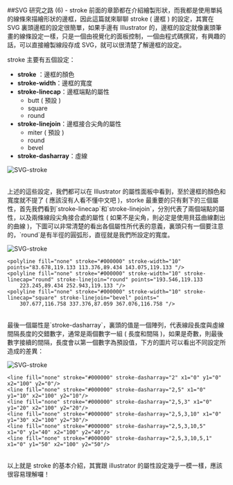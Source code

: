 ##SVG 研究之路 (6) - stroke
前面的章節都在介紹繪製形狀，而我都是使用單純的線條來描繪形狀的邊框，因此這篇就來聊聊 stroke ( 邊框 ) 的設定，其實在 SVG 裏頭邊框的設定很簡單，如果手邊有 Illustrator 的，邊框的設定就像裏頭筆畫的線條設定一樣，只是一個由視覺化的面板控制，一個由程式碼撰寫，有興趣的話，可以直接繪製線段存成 SVG，就可以很清楚了解邊框的設定。

stroke 主要有五個設定：

- **stroke** ：邊框的顏色
- **stroke-width**：邊框的寬度
- **stroke-linecap**：邊框端點的屬性
	- butt ( 預設 )
	- square
	- round
- **stroke-linejoin**：邊框接合尖角的屬性
    - miter ( 預設 )
    - round
    - bevel 
- **stroke-dasharray**：虛線

![SVG-stroke](https://lh6.googleusercontent.com/-PJKAql4x18Y/U5swqzJfPuI/AAAAAAAA4G8/7X7I8KD9OQY/s000/20140613_1_02.png)

<br/>
上述的這些設定，我們都可以在 Illustrator 的屬性面板中看到，至於邊框的顏色和寬度就不提了 ( 應該沒有人看不懂中文吧 )，storke 最重要的只有剩下的三個屬性，首先我們看到`stroke-linecap`和`stroke-linejoin`，分別代表了兩個端點的屬性，以及兩條線段尖角接合處的屬性 ( 如果不是尖角，則必定是使用貝茲曲線劃出的曲線 )，下圖可以非常清楚的看出各個屬性所代表的意義，裏頭只有一個要注意的，`round`是有半徑的圓弧形，直徑就是我們所設定的寬度。

![SVG-stroke](https://lh3.googleusercontent.com/-SBVNH2zvbCE/U5swqxGc3CI/AAAAAAAA4HE/5GJ3OaUn3Lc/s000/20140613_1_03.png)

	<polyline fill="none" stroke="#000000" stroke-width="10" points="83.678,119.133 113.376,89.434 143.075,119.133 "/>
	<polyline fill="none" stroke="#000000" stroke-width="10" stroke-linecap="round" stroke-linejoin="round" points="193.546,119.133 
		223.245,89.434 252.943,119.133 "/>
	<polyline fill="none" stroke="#000000" stroke-width="10" stroke-linecap="square" stroke-linejoin="bevel" points="
		307.677,116.758 337.376,87.059 367.076,116.758 "/>

<br/>
最後一個屬性是`stroke-dasharray`，裏頭的值是一個陣列，代表線段長度與虛線間隔長度的交錯數字，通常是兩個數字一組 ( 長度和間隔 )，如果是奇數，則最後數字接續的間隔，長度會以第一個數字為預設值，下方的圖片可以看出不同設定所造成的差異：

![SVG-stroke](https://lh6.googleusercontent.com/-2IjGm5C3lm4/U5swq49_NiI/AAAAAAAA4HA/EZhOzUu6sMM/s000/20140613_1_04.png)

	<line fill="none" stroke="#000000" stroke-dasharray="2" x1="0" y1="0" x2="100" y2="0"/>
	<line fill="none" stroke="#000000" stroke-dasharray="2,5" x1="0" y1="10" x2="100" y2="10"/>
	<line fill="none" stroke="#000000" stroke-dasharray="2,5,3" x1="0" y1="20" x2="100" y2="20"/>
	<line fill="none" stroke="#000000" stroke-dasharray="2,5,3,10" x1="0" y1="30" x2="100" y2="30"/>
	<line fill="none" stroke="#000000" stroke-dasharray="2,5,3,10,5" x1="0" y1="40" x2="100" y2="40"/>
	<line fill="none" stroke="#000000" stroke-dasharray="2,5,3,10,5,1" x1="0" y1="50" x2="100" y2="50"/>

<br/>
以上就是 stroke 的基本介紹，其實跟 illustrator 的屬性設定幾乎一模一樣，應該很容易理解囉！


